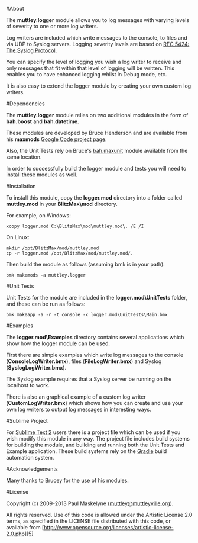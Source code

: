 #About

The **muttley.logger** module allows you to log messages with varying levels of
severity to one or more log writers.

Log writers are included which write messages to the console, to files and via
UDP to Syslog servers. Logging severity levels are based on
[RFC 5424: The Syslog Protocol][7].

You can specify the level of logging you wish a log writer to receive and only
messages that fit within that level of logging will be written. This enables
you to have enhanced logging whilst in Debug mode, etc.

It is also easy to extend the logger module by creating your own custom log writers.

#Dependencies

The **muttley.logger** module relies on two additional modules in the form of
**bah.boost** and **bah.datetime**.

These modules are developed by Bruce Henderson and are available from his
**maxmods** [Google Code project page][1].

Also, the Unit Tests rely on Bruce's [bah.maxunit][6] module available from
the same location.

In order to successfully build the logger module and tests you will need to
install these modules as well.

#Installation

To install this module, copy the **logger.mod** directory into a folder
called **muttley.mod** in your **BlitzMax\mod** directory.

For example, on Windows:

	xcopy logger.mod C:\BlitzMax\mod\muttley.mod\. /E /I

On Linux:

	mkdir /opt/BlitzMax/mod/muttley.mod
	cp -r logger.mod /opt/BlitzMax/mod/muttley.mod/.

Then build the module as follows (assuming bmk is in your path):

	bmk makemods -a muttley.logger

#Unit Tests

Unit Tests for the module are included in the **logger.mod\UnitTests**
folder, and these can be run as follows:

	bmk makeapp -a -r -t console -x logger.mod\UnitTests\Main.bmx

#Examples

The **logger.mod\Examples** directory contains several applications which
show how the logger module can be used.

First there are simple examples which write log messages to the console
(**ConsoleLogWriter.bmx**), files (**FileLogWriter.bmx**) and Syslog
(**SyslogLogWriter.bmx**).

The Syslog example requires that a Syslog server be running on the localhost
to work.

There is also an graphical example of a custom log writer (**CustomLogWriter.bmx**)
which shows how you can create and use your own log writers to output log
messages in interesting ways.

#Sublime Project

For [Sublime Text 2][2] users there is a project file which can be used
if you wish modify this module in any way.  The project file includes
build systems for building the module, and building and running both
the Unit Tests and Example application.  These build systems rely on
the [Gradle][3] build automation system.

#Acknowledgements

Many thanks to Brucey for the use of his modules.

#License

Copyright (c) 2009-2013 Paul Maskelyne ([muttley@muttleyville.org][4]).

All rights reserved. Use of this code is allowed under the
Artistic License 2.0 terms, as specified in the LICENSE file
distributed with this code, or available from
[http://www.opensource.org/licenses/artistic-license-2.0.php][5]

[1]: https://code.google.com/p/maxmods/
[2]: http://www.sublimetext.com/
[3]: http://www.gradle.org/
[4]: mailto:muttley@muttleyville.org
[5]: http://www.opensource.org/licenses/artistic-license-2.0.php
[6]: https://code.google.com/p/maxmods/wiki/MaxUnitModule
[7]: http://tools.ietf.org/html/rfc5424
